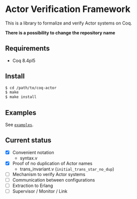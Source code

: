 Actor Verification Framework
============================

This is a library to formalize and verify Actor systems on Coq.

**There is a possibility to change the repository name**


Requirements
------------

- Coq 8.4pl5


Install
-------

```sh
$ cd /path/to/coq-actor
$ make
$ make install
```


Examples
--------

See [`examples`](./examples).


Current status
--------------

- [x] Convenient notation
    + syntax.v
- [x] Proof of no duplication of Actor names
    + trans_invariant.v (`initial_trans_star_no_dup`)
- [ ] Mechanism to verify Actor systems
- [ ] Communication between configurations
- [ ] Extraction to Erlang
- [ ] Supervisor / Monitor / Link
